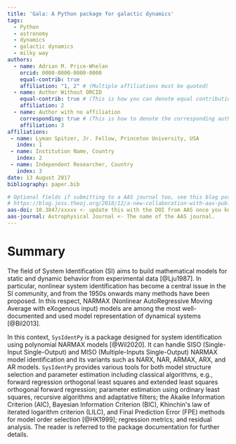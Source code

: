 ```yaml
---
title: 'Gala: A Python package for galactic dynamics'
tags:
  - Python
  - astronomy
  - dynamics
  - galactic dynamics
  - milky way
authors:
  - name: Adrian M. Price-Whelan
    orcid: 0000-0000-0000-0000
    equal-contrib: true
    affiliation: "1, 2" # (Multiple affiliations must be quoted)
  - name: Author Without ORCID
    equal-contrib: true # (This is how you can denote equal contributions between multiple authors)
    affiliation: 2
  - name: Author with no affiliation
    corresponding: true # (This is how to denote the corresponding author)
    affiliation: 3
affiliations:
 - name: Lyman Spitzer, Jr. Fellow, Princeton University, USA
   index: 1
 - name: Institution Name, Country
   index: 2
 - name: Independent Researcher, Country
   index: 3
date: 13 August 2017
bibliography: paper.bib

# Optional fields if submitting to a AAS journal too, see this blog post:
# https://blog.joss.theoj.org/2018/12/a-new-collaboration-with-aas-publishing
aas-doi: 10.3847/xxxxx <- update this with the DOI from AAS once you know it.
aas-journal: Astrophysical Journal <- The name of the AAS journal.
---
```


# Summary

The field of System Identification (SI) aims to build mathematical models for static and dynamic behavior from experimental data [@Lju1987]. In particular, nonlinear system identification has become a central issue in the SI community, and from the 1950s onwards many methods have been proposed. In this respect, NARMAX (Nonlinear AutoRegressive Moving Average with eXogenous input) models are among the most well-documented and used model representation of dynamical systems [@Bil2013].

In this context, `SysIdentPy` is a package designed for system identification using polynomial NARMAX models [@Wil2020]. It can handle SISO (Single-Input Single-Output) and MISO (Multiple-Inputs Single-Output) NARMAX model identification and its variants such as NARX, NAR, ARMAX, ARX, and AR models. `SysIdentPy` provides various tools for both model structure selection and parameter estimation including classical algorithms, e.g., forward regression orthogonal least squares and extended least squares orthogonal forward regression; parameter estimation using ordinary least squares, recursive algorithms and adaptative filters; the Akaike Information Criterion (AIC), Bayesian Information Criterion (BIC), Khinchin's law of iterated logarithm criterion (LILC), and Final Prediction Error (FPE) methods for model order selection [@HK1999]; regression metrics; and residual analysis. The reader is referred to the package documentation for further details.


